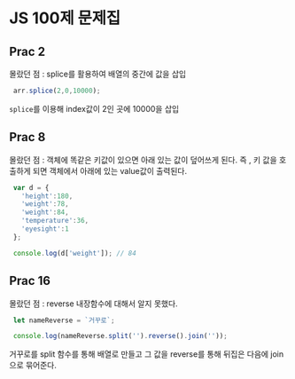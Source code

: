  # JS 100제 문제집

 ## Prac 2
 몰랐던 점 : splice를 활용하여 배열의 중간에 값을 삽입
 ```js
  arr.splice(2,0,10000);
 ```
 `splice`를 이용해 index값이 2인 곳에 10000을 삽입

 ## Prac 8
 몰랐던 점 : 객체에 똑같은 키값이 있으면 아래 있는 값이 덮어쓰게 된다. 즉 , 키 값을 호출하게 되면 객체에서 아래에 있는 value값이 출력된다. 

 ```js
  var d = {
    'height':180,
    'weight':78,
    'weight':84,
    'temperature':36,
    'eyesight':1
  };

  console.log(d['weight']); // 84
 ```

 ## Prac 16
 몰랐던 점 : reverse 내장함수에 대해서 알지 못했다. 
 ```js
  let nameReverse = `거꾸로`;

  console.log(nameReverse.split('').reverse().join(''));
 ```
 거꾸로를 split 함수를 통해 배열로 만들고 그 값을 reverse를 통해 뒤집은 다음에 join으로 묶어준다.
 
